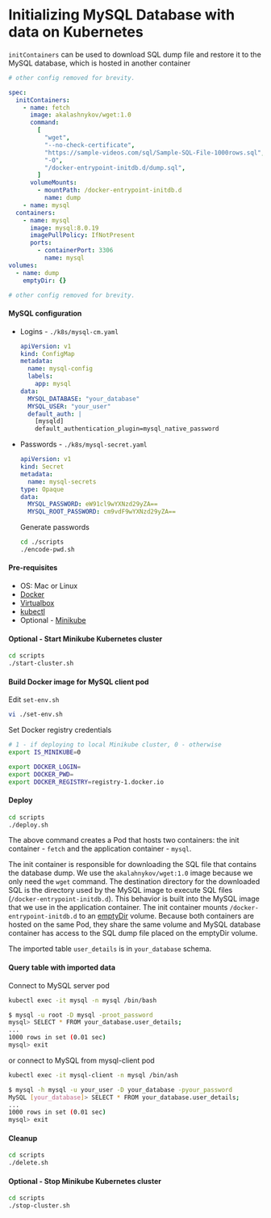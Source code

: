 # Initializing MySQL Database with data on Kubernetes

`initContainers` can be used to download SQL dump file and restore it to
the MySQL database, which is hosted in another container

```yaml
# other config removed for brevity.

spec:
  initContainers:
    - name: fetch
      image: akalashnykov/wget:1.0
      command:
        [
          "wget",
          "--no-check-certificate",
          "https://sample-videos.com/sql/Sample-SQL-File-1000rows.sql",
          "-O",
          "/docker-entrypoint-initdb.d/dump.sql",
        ]
      volumeMounts:
        - mountPath: /docker-entrypoint-initdb.d
          name: dump
    - name: mysql
  containers:
    - name: mysql
      image: mysql:8.0.19
      imagePullPolicy: IfNotPresent
      ports:
        - containerPort: 3306
          name: mysql  
volumes:
  - name: dump
    emptyDir: {}

# other config removed for brevity.
```

#### MySQL configuration

- Logins - `./k8s/mysql-cm.yaml`

  ```yaml
  apiVersion: v1
  kind: ConfigMap
  metadata:
    name: mysql-config
    labels:
      app: mysql
  data:
    MYSQL_DATABASE: "your_database"
    MYSQL_USER: "your_user"
    default_auth: |
      [mysqld]
      default_authentication_plugin=mysql_native_password
  ```

- Passwords - `./k8s/mysql-secret.yaml`

  ```yaml
  apiVersion: v1
  kind: Secret
  metadata:
    name: mysql-secrets
  type: Opaque
  data:
    MYSQL_PASSWORD: eW91cl9wYXNzd29yZA==
    MYSQL_ROOT_PASSWORD: cm9vdF9wYXNzd29yZA==
  ```

  Generate passwords
  ```bash
  cd ./scripts
  ./encode-pwd.sh
  ```

#### Pre-requisites

- OS: Mac or Linux
- [Docker](https://docs.docker.com/install/)
- [Virtualbox](https://www.virtualbox.org/manual/ch02.html)
- [kubectl](https://kubernetes.io/docs/tasks/tools/install-kubectl/)
- Optional - [Minikube](https://kubernetes.io/docs/tasks/tools/install-minikube/)


#### Optional - Start Minikube Kubernetes cluster

```bash
cd scripts
./start-cluster.sh
```

#### Build Docker image for MySQL client pod

Edit `set-env.sh` 

```bash
vi ./set-env.sh
```

Set Docker registry credentials

```bash
# 1 - if deploying to local Minikube cluster, 0 - otherwise
export IS_MINIKUBE=0

export DOCKER_LOGIN=
export DOCKER_PWD=
export DOCKER_REGISTRY=registry-1.docker.io
```


#### Deploy

```bash
cd scripts
./deploy.sh
```

The above command creates a Pod that hosts two containers: the init container - `fetch`
and the application container - `mysql`.

The init container is responsible for downloading the SQL file that contains the
database dump. We use the `akalahnykov/wget:1.0` image because we only need the `wget`
command. The destination directory for the downloaded SQL is the directory used
by the MySQL image to execute SQL files (`/docker-entrypoint-initdb.d`). This
behavior is built into the MySQL image that we use in the application container.
The init container mounts `/docker-entrypoint-initdb.d` to an [emptyDir](https://www.alibabacloud.com/blog/kubernetes-volume-basics-emptydir-and-persistentvolume_594834)
volume. Because both containers are hosted on the same Pod, they share the same
volume and MySQL database container has access to the SQL dump file placed on the
emptyDir volume.

The imported table `user_details` is in `your_database` schema.

#### Query table with imported data

Connect to MySQL server pod

```bash
kubectl exec -it mysql -n mysql /bin/bash

$ mysql -u root -D mysql -proot_password
mysql> SELECT * FROM your_database.user_details;
...
1000 rows in set (0.01 sec)
mysql> exit
```

or connect to MySQL from mysql-client pod

```bash
kubectl exec -it mysql-client -n mysql /bin/ash

$ mysql -h mysql -u your_user -D your_database -pyour_password
MySQL [your_database]> SELECT * FROM your_database.user_details;
...
1000 rows in set (0.01 sec)
mysql> exit
```

#### Cleanup

```bash
cd scripts
./delete.sh
```

#### Optional - Stop Minikube Kubernetes cluster

```bash
cd scripts
./stop-cluster.sh
```
